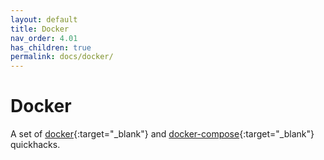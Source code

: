 ```yaml
---
layout: default
title: Docker
nav_order: 4.01
has_children: true
permalink: docs/docker/
---
```


# Docker

A set of [docker](https://docs.docker.com/){:target="_blank"}
and [docker-compose](https://docs.docker.com/compose/){:target="_blank"} quickhacks.
